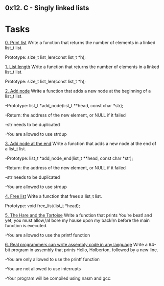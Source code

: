## 0x12. C - Singly linked lists

# Tasks
[0. Print list](./0-print_list.c)
Write a function that returns the number of elements in a linked list_t list.

Prototype: size_t list_len(const list_t *h);

[1. List length](./1-list_len.c)
Write a function that returns the number of elements in a linked list_t list.

Prototype: size_t list_len(const list_t *h);

[2. Add node](./2-add_node.c)
Write a function that adds a new node at the beginning of a list_t list.

-Prototype: list_t *add_node(list_t **head, const char *str);

-Return: the address of the new element, or NULL if it failed

-str needs to be duplicated

-You are allowed to use strdup

[3. Add node at the end](./3-add_node_end.c)
Write a function that adds a new node at the end of a list_t list.

-Prototype: list_t *add_node_end(list_t **head, const char *str);

-Return: the address of the new element, or NULL if it failed

-str needs to be duplicated

-You are allowed to use strdup

[4. Free list](./4-free_list.c)
Write a function that frees a list_t list.

Prototype: void free_list(list_t *head);

[5. The Hare and the Tortoise](./100-first.c)
Write a function that prints You're beat! and yet, you must allow,\nI bore my house upon my back!\n before the main function is executed.

-You are allowed to use the printf function

[6. Real programmers can write assembly code in any language](./101-hello_holberton.asm)
Write a 64-bit program in assembly that prints Hello, Holberton, followed by a new line.

-You are only allowed to use the printf function

-You are not allowed to use interrupts

-Your program will be compiled using nasm and gcc:
